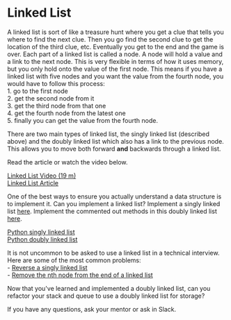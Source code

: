 # Linked List

A linked list is sort of like a treasure hunt where you get a clue that tells you where to find the next clue. Then you go find the second clue to get the location of the third clue, etc. Eventually you get to the end and the game is over. Each part of a linked list is called a node. A node will hold a value and a link to the next node. This is very flexible in terms of how it uses memory, but you only hold onto the value of the first node. This means if you have a linked list with five nodes and you want the value from the fourth node, you would have to follow this process:  
    1. go to the first node  
    2. get the second node from it  
    3. get the third node from that one  
    4. get the fourth node from the latest one  
    5. finally you can get the value from the fourth node.

There are two main types of linked list, the singly linked list (described above) and the doubly linked list which also has a link to the previous node. This allows you to move both forward **and** backwards through a linked list.

Read the article or watch the video below. 

[Linked List Video (19 m)](https://www.youtube.com/watch?v=WwfhLC16bis)  
[Linked List Article](https://en.wikipedia.org/wiki/Linked_list)

One of the best ways to ensure you actually understand a data structure is to implement it. Can you implement a linked list? Implement a singly linked list [here](https://github.com/morsedan/UDDTechnicalInterviewPrep/blob/main/DataStructures/SinglyLinkedList/SinglyLinkedList/main.swift). Implement the commented out methods in this doubly linked list [here](https://github.com/morsedan/UDDTechnicalInterviewPrep/blob/main/DataStructures/DoublyLinkedList/DoublyLinkedList/main.swift).

[Python singly linked list](https://github.com/morsedan/UDDTechnicalInterviewPrep/blob/main/DataStructures/SinglyLinkedList/SinglyLinkedList.py)  
[Python doubly linked list](https://github.com/morsedan/UDDTechnicalInterviewPrep/blob/main/DataStructures/DoublyLinkedList/DoublyLinkedList.py)

It is not uncommon to be asked to use a linked list in a technical interview. Here are some of the most common problems:  
    - [Reverse a singly linked list](https://leetcode.com/problems/reverse-linked-list/)  
    - [Remove the nth node from the end of a linked list](https://leetcode.com/problems/remove-nth-node-from-end-of-list/)

Now that you've learned and implemented a doubly linked list, can you refactor your stack and queue to use a doubly linked list for storage?

If you have any questions, ask your mentor or ask in Slack.
